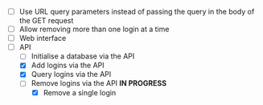 - [ ] Use URL query parameters instead of passing the query in the body of the GET request
- [ ] Allow removing more than one login at a time
- [ ] Web interface
- [ ] API
  - [ ] Initialise a database via the API
  - [X] Add logins via the API
  - [X] Query logins via the API
  - [ ] Remove logins via the API **IN PROGRESS**
    - [X] Remove a single login
